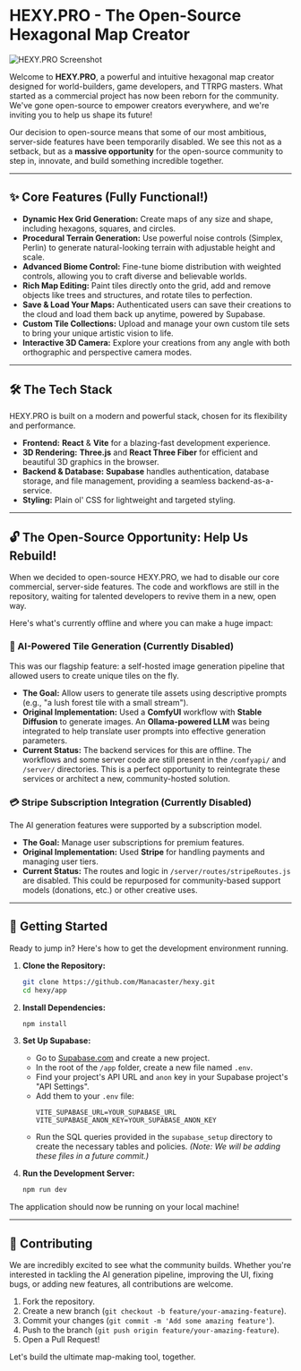 # HEXY.PRO - The Open-Source Hexagonal Map Creator

![HEXY.PRO Screenshot](url)

Welcome to **HEXY.PRO**, a powerful and intuitive hexagonal map creator designed for world-builders, game developers, and TTRPG masters. What started as a commercial project has now been reborn for the community. We've gone open-source to empower creators everywhere, and we're inviting you to help us shape its future!

Our decision to open-source means that some of our most ambitious, server-side features have been temporarily disabled. We see this not as a setback, but as a **massive opportunity** for the open-source community to step in, innovate, and build something incredible together.

---

## ✨ Core Features (Fully Functional!)

- **Dynamic Hex Grid Generation:** Create maps of any size and shape, including hexagons, squares, and circles.
- **Procedural Terrain Generation:** Use powerful noise controls (Simplex, Perlin) to generate natural-looking terrain with adjustable height and scale.
- **Advanced Biome Control:** Fine-tune biome distribution with weighted controls, allowing you to craft diverse and believable worlds.
- **Rich Map Editing:** Paint tiles directly onto the grid, add and remove objects like trees and structures, and rotate tiles to perfection.
- **Save & Load Your Maps:** Authenticated users can save their creations to the cloud and load them back up anytime, powered by Supabase.
- **Custom Tile Collections:** Upload and manage your own custom tile sets to bring your unique artistic vision to life.
- **Interactive 3D Camera:** Explore your creations from any angle with both orthographic and perspective camera modes.

---

## 🛠 The Tech Stack

HEXY.PRO is built on a modern and powerful stack, chosen for its flexibility and performance.

- **Frontend:** **React** & **Vite** for a blazing-fast development experience.
- **3D Rendering:** **Three.js** and **React Three Fiber** for efficient and beautiful 3D graphics in the browser.
- **Backend & Database:** **Supabase** handles authentication, database storage, and file management, providing a seamless backend-as-a-service.
- **Styling:** Plain ol' CSS for lightweight and targeted styling.

---

## 🔓 The Open-Source Opportunity: Help Us Rebuild!

When we decided to open-source HEXY.PRO, we had to disable our core commercial, server-side features. The code and workflows are still in the repository, waiting for talented developers to revive them in a new, open way.

Here's what's currently offline and where you can make a huge impact:

### 🤖 AI-Powered Tile Generation (Currently Disabled)

This was our flagship feature: a self-hosted image generation pipeline that allowed users to create unique tiles on the fly.

-   **The Goal:** Allow users to generate tile assets using descriptive prompts (e.g., "a lush forest tile with a small stream").
-   **Original Implementation:** Used a **ComfyUI** workflow with **Stable Diffusion** to generate images. An **Ollama-powered LLM** was being integrated to help translate user prompts into effective generation parameters.
-   **Current Status:** The backend services for this are offline. The workflows and some server code are still present in the `/comfyapi/` and `/server/` directories. This is a perfect opportunity to reintegrate these services or architect a new, community-hosted solution.

### 💳 Stripe Subscription Integration (Currently Disabled)

The AI generation features were supported by a subscription model.

-   **The Goal:** Manage user subscriptions for premium features.
-   **Original Implementation:** Used **Stripe** for handling payments and managing user tiers.
-   **Current Status:** The routes and logic in `/server/routes/stripeRoutes.js` are disabled. This could be repurposed for community-based support models (donations, etc.) or other creative uses.

---

## 🚀 Getting Started

Ready to jump in? Here's how to get the development environment running.

1.  **Clone the Repository:**
    ```bash
    git clone https://github.com/Manacaster/hexy.git
    cd hexy/app
    ```

2.  **Install Dependencies:**
    ```bash
    npm install
    ```

3.  **Set Up Supabase:**
    -   Go to [Supabase.com](https://supabase.com/) and create a new project.
    -   In the root of the `/app` folder, create a new file named `.env`.
    -   Find your project's API URL and `anon` key in your Supabase project's "API Settings".
    -   Add them to your `.env` file:
        ```
        VITE_SUPABASE_URL=YOUR_SUPABASE_URL
        VITE_SUPABASE_ANON_KEY=YOUR_SUPABASE_ANON_KEY
        ```
    -   Run the SQL queries provided in the `supabase_setup` directory to create the necessary tables and policies. *(Note: We will be adding these files in a future commit.)*

4.  **Run the Development Server:**
    ```bash
    npm run dev
    ```

The application should now be running on your local machine!

---

## 🤝 Contributing

We are incredibly excited to see what the community builds. Whether you're interested in tackling the AI generation pipeline, improving the UI, fixing bugs, or adding new features, all contributions are welcome.

1.  Fork the repository.
2.  Create a new branch (`git checkout -b feature/your-amazing-feature`).
3.  Commit your changes (`git commit -m 'Add some amazing feature'`).
4.  Push to the branch (`git push origin feature/your-amazing-feature`).
5.  Open a Pull Request!

Let's build the ultimate map-making tool, together.
